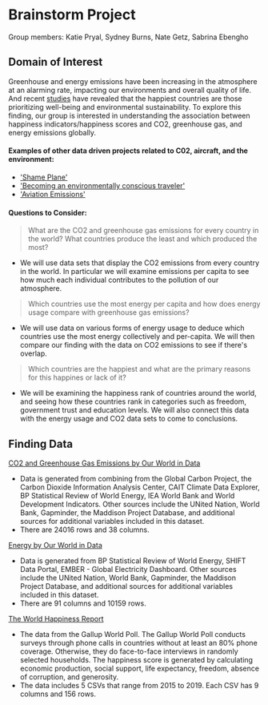 # Brainstorm Project

Group members: Katie Pryal, Sydney Burns, Nate Getz, Sabrina Ebengho

## Domain of Interest

Greenhouse and energy emissions have been increasing in the atmosphere at an alarming rate, impacting our environments and overall quality of life. And recent [studies](https://www.gfmag.com/global-data/non-economic-data/happiest-countries) have revealed that the happiest countries are those prioritizing well-being and environmental sustainability. To explore this finding, our group is interested in understanding the association between happiness indicators/happiness scores and CO2, greenhouse gas, and energy emissions globally.

#### Examples of other data driven projects related to C02, aircraft, and the environment:

- ['Shame Plane'](https://shameplane.com/?fromCity=Seattle&fromCode=SEA&toCity=Madrid&toCode=MAD&roundtrip=true&typeofseat=3)
- ['Becoming an environmentally conscious traveler'](https://public.tableau.com/en-gb/gallery/becoming-environmentally-conscious-traveler?tab=featured&type=featured)
- ['Aviation Emissions'](https://www.tourismdashboard.org/explore-the-data/carbon-emissions/)

#### Questions to Consider:

> What are the CO2 and greenhouse gas emissions for every country in the world? What countries produce the least and which produced the most?
- We will use data sets that display the CO2 emissions from every country in the world. In particular we will examine emissions per capita to see how much each individual contributes to the pollution of our atmosphere.

> Which countries use the most energy per capita and how does energy usage compare with greenhouse gas emissions?
- We will use data on various forms of energy usage to deduce which countries use the most energy collectively and per-capita. We will then compare our finding with the data on CO2 emissions to see if there's overlap.

> Which countries are the happiest and what are the primary reasons for this happines or lack of it?
- We will be examining the happiness rank of countries around the world, and seeing how these countries rank in categories such as freedom, government trust and education levels. We will also connect this data with the energy usage and CO2 data sets to come to conclusions.

## Finding Data

[CO2 and Greenhouse Gas Emissions by Our World in Data](https://github.com/owid/co2-data#%EF%B8%8F-download-our-complete-co2-and-greenhouse-gas-emissions-dataset--csv--xlsx--json)
- Data is generated from combining from the Global Carbon Project, the Carbon Dioxide Information Analysis Center, CAIT Climate Data Explorer, BP Statistical Review of World Energy, IEA World Bank and World Development Indicators. Other sources include the UNited Nation, World Bank, Gapminder, the Maddison Project Database, and additional sources for additional variables included in this dataset.
- There are 24016 rows and 38 columns.


[Energy by Our World in Data](https://github.com/owid/energy-data)
- Data is generated from BP Statistical Review of World Energy, SHIFT Data Portal, EMBER - Global Electricity Dashboard. Other sources include the UNited Nation, World Bank, Gapminder, the Maddison Project Database, and additional sources for additional variables included in this dataset.
- There are 91 columns and 10159 rows.

[The World Happiness Report](https://www.kaggle.com/unsdsn/world-happiness)
- The data from the Gallup World Poll. The Gallup World Poll conducts surveys through phone calls in countries without at least an 80% phone coverage. Otherwise, they do face-to-face interviews in randomly selected households. The happiness score is generated by calculating economic production, social support, life expectancy, freedom, absence of corruption, and generosity.
- The data includes 5 CSVs that range from 2015 to 2019. Each CSV has 9 columns and 156 rows.
